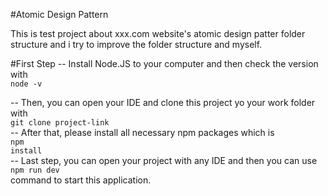 #Atomic Design Pattern

This is test project about xxx.com website's atomic design patter folder structure and i try to improve the folder structure and myself.


#First Step
 -- Install Node.JS to your computer and then check the version with<br>
 <code>node -v</code> 

 -- Then, you can open your IDE and clone this project yo your work folder with <br> <code>git clone project-link</code><br> 
 -- After that, please install all necessary npm packages which is <br>
 <code>npm install</code><br>
 -- Last step, you can open your project with any IDE and then you can use <br>
 <code>npm run dev</code> <br>
 command to start this application.
 
